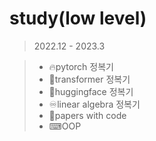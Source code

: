 # study(low level)
> 2022.12 - 2023.3 

> - 🔥pytorch 정복기
> - 🤖transformer 정복기
> - 🤗huggingface 정복기
> - ♾️linear algebra 정복기
> - 📄papers with code 
> - ⌨OOP 

